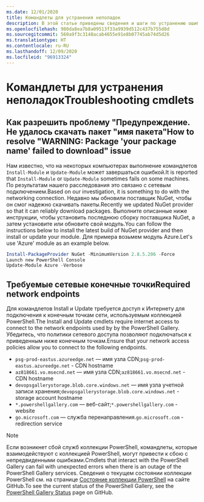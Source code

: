 ```yaml
---
ms.date: 12/01/2020
title: Командлеты для устранения неполадок
description: В этой статье приведены сведения и шаги по устранению ошибок с помощью коллекции PowerShell.
ms.openlocfilehash: 980da8ea7b8a09513f33a9939d512c437b755d8d
ms.sourcegitcommit: 560a9f3c3148acab4655e91e8b07745ab74d5d26
ms.translationtype: HT
ms.contentlocale: ru-RU
ms.lasthandoff: 12/09/2020
ms.locfileid: "96913324"
---
```

# <a name="troubleshooting-cmdlets"></a><span data-ttu-id="103eb-103">Командлеты для устранения неполадок</span><span class="sxs-lookup"><span data-stu-id="103eb-103">Troubleshooting cmdlets</span></span>

## <a name="how-to-resolve-warning-package-your-package-name-failed-to-download-issue"></a><span data-ttu-id="103eb-104">Как разрешить проблему "Предупреждение. Не удалось скачать пакет "имя пакета"</span><span class="sxs-lookup"><span data-stu-id="103eb-104">How to resolve "WARNING: Package 'your package name' failed to download" issue</span></span>

<span data-ttu-id="103eb-105">Нам известно, что на некоторых компьютерах выполнение командлетов `Install-Module` и `Update-Module` может завершаться ошибкой.</span><span class="sxs-lookup"><span data-stu-id="103eb-105">It is reported that `Install-Module` or `Update-Module` sometimes fails on some machines.</span></span> <span data-ttu-id="103eb-106">По результатам нашего расследования это связано с сетевым подключением.</span><span class="sxs-lookup"><span data-stu-id="103eb-106">Based on our investigation, it is something to do with the networking connection.</span></span> <span data-ttu-id="103eb-107">Недавно мы обновили поставщик NuGet, чтобы он смог надежно скачивать пакеты.</span><span class="sxs-lookup"><span data-stu-id="103eb-107">Recently we updated NuGet provider so that it can reliably download packages.</span></span> <span data-ttu-id="103eb-108">Выполните описанные ниже инструкции, чтобы установить последнюю сборку поставщика NuGet, а затем установите или обновите свой модуль.</span><span class="sxs-lookup"><span data-stu-id="103eb-108">You can follow the instructions below to install the latest build of NuGet provider and then install or update your module.</span></span> <span data-ttu-id="103eb-109">Для примера возьмем модуль Azure.</span><span class="sxs-lookup"><span data-stu-id="103eb-109">Let's use 'Azure' module as an example below.</span></span>

```powershell
Install-PackageProvider NuGet -MinimumVersion 2.8.5.206 -Force
Launch new PowerShell Console
Update-Module Azure -Verbose
```

## <a name="required-network-endpoints"></a><span data-ttu-id="103eb-110">Требуемые сетевые конечные точки</span><span class="sxs-lookup"><span data-stu-id="103eb-110">Required network endpoints</span></span>

<span data-ttu-id="103eb-111">Для командлетов Install и Update требуется доступ к Интернету для подключения к конечным точкам сети, используемым коллекцией PowerShell.</span><span class="sxs-lookup"><span data-stu-id="103eb-111">The Install and Update cmdlets require internet access to connect to the network endpoints used by by the PowerShell Gallery.</span></span> <span data-ttu-id="103eb-112">Убедитесь, что политики сетевого доступа позволяют подключаться к приведенным ниже конечным точкам.</span><span class="sxs-lookup"><span data-stu-id="103eb-112">Ensure that your network access policies allow you to connect to the following endpoints.</span></span>

- <span data-ttu-id="103eb-113">`psg-prod-eastus.azureedge.net` — имя узла CDN;</span><span class="sxs-lookup"><span data-stu-id="103eb-113">`psg-prod-eastus.azureedge.net` - CDN hostname</span></span>
- <span data-ttu-id="103eb-114">`az818661.vo.msecnd.net` — имя узла CDN;</span><span class="sxs-lookup"><span data-stu-id="103eb-114">`az818661.vo.msecnd.net` - CDN hostname</span></span>
- <span data-ttu-id="103eb-115">`devopsgallerystorage.blob.core.windows.net` — имя узла учетной записи хранения;</span><span class="sxs-lookup"><span data-stu-id="103eb-115">`devopsgallerystorage.blob.core.windows.net` - storage account hostname</span></span>
- <span data-ttu-id="103eb-116">`*.powershellgallery.com` — веб-сайт;</span><span class="sxs-lookup"><span data-stu-id="103eb-116">`*.powershellgallery.com` - website</span></span>
- <span data-ttu-id="103eb-117">`go.microsoft.com` — служба перенаправления.</span><span class="sxs-lookup"><span data-stu-id="103eb-117">`go.microsoft.com` - redirection service</span></span>

> [!NOTE]
> <span data-ttu-id="103eb-118">Если возникнет сбой служб коллекции PowerShell, командлеты, которые взаимодействуют с коллекцией PowerShell, могут привести к сбою с непредвиденными ошибками.</span><span class="sxs-lookup"><span data-stu-id="103eb-118">Cmdlets that interact with the PowerShell Gallery can fail with unexpected errors when there is an outage of the PowerShell Gallery services.</span></span> <span data-ttu-id="103eb-119">Сведения о текущем состоянии коллекции PowerShell см. на странице [Состояние коллекции PowerShell](https://github.com/PowerShell/PowerShellGallery/blob/master/psgallery_status.md) на сайте GitHub.</span><span class="sxs-lookup"><span data-stu-id="103eb-119">To see the current status of the PowerShell Gallery, see the [PowerShell Gallery Status](https://github.com/PowerShell/PowerShellGallery/blob/master/psgallery_status.md) page on GitHub.</span></span>
